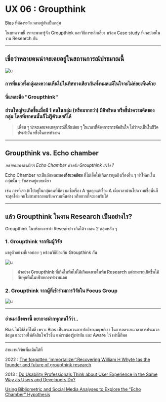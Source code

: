 # UX 06 : Groupthink 
Bias ที่ต้องระวังเวลาอยู่กันเป็นกลุ่ม

ในบทความนี้ เราจะพามารู้จัก Groupthink และวิธีการหลีกเลี่ยง พร้อม Case study ที่เจอบ่อยในงาน Research กัน 

---


## เชื่อว่าหลายคนน่าจะเคยอยู่ในสถานการณ์ประมาณนี้


![u](https://sv1.picz.in.th/images/2022/07/31/XZEGTf.md.png)

### การที่แมวทั้งกลุ่มลงความเห็นไปในทิศทางเดียวกันทั้งหมดแม้ในใจจะไม่ค่อยเห็นด้วย 

### นี่แหละคือ "Groupthink" 

### ส่วนใหญ่จะเกิดขึ้นเมื่อมี 1 คนในกลุ่ม (หรือมากกว่า) มีอิทธิพล หรือชี้นำความคิดของกลุ่ม โดยที่เขาคนนั้นก็ไม่รู้ตัวเลยก็ได้

>**เพื่อน ๆ น่าจะเคยเจอเหตุการณ์นี้กันบ่อย ๆ ในเวลาที่ต้องการการตัดสินใจ ไม่ว่าจะเป็นในชีวิตประจำวัน หรือในการทำงาน**


---

## Groupthink vs. Echo chamber 

*หลายคนคงสงสัยว่า Echo Chamber ต่างกับ Groupthink ยังไง ?*

Echo Chamber จะเป็นลักษณะของ**สิ่งแวดล้อม** ที่ไม่เอื้อให้เกิดการพูดถึงเรื่องอื่น ๆ ทำให้คนในกลุ่มนั้น ๆ รับสารอยู่แบบเดียว 

เช่น การที่เราเข้าไปอยู่ในกลุ่มคนที่มีความเชื่อเรื่อง A พูดคุยแต่เรื่อง A เมื่อเวลาผ่านไปความเชื่อนั้นก็จะสุดโต่ง จนไม่สามารถยอมรับความเห็นต่าง 
หรือยากที่จะยอมรับได้ 

---

## แล้ว Groupthink ในงาน Research เป็นอย่างไร? 

Groupthink ในบริบทการทำ Research เกิดได้จากคน 2 กลุ่มหลัก ๆ 


### 1. Groupthink จากทีมผู้วิจัย

มาดูตัวอย่างที่เจอบ่อย ๆ พร้อมวิธีป้องกัน Groupthink กัน


![u](https://sv1.picz.in.th/images/2022/07/31/XZbMeI.md.png)

>**ตัวอย่าง Groupthink ที่เกิดในทีมไม่ได้เกิดเฉพาะในทีม Research แต่สามารถเกิดขึ้นได้กับทุกทีมในบริบทการทำงานเลย**



### 2. Groupthink จากผู้ที่เข้าร่วมการวิจัยใน Focus Group


![u](https://sv1.picz.in.th/images/2022/07/31/XZj99S.md.png)

---
### อ่านมาถึงตรงนี้ อยากจะฝากทุกคนไว้ว่า..

Bias ไม่ใช่สิ่งที่ไม่ดี เพราะ Bias เป็นกระบวนการปกติของมนุษย์เรา ในการลดระยะเวลาการประมวลข้อมูล และช่วยให้ตัดสินใจเร็วขึ้น แค่เราต้องรู้เท่าทัน และ Aware ไว้ เท่านี้ก็พอ

---
อ่านงานวิจัยเพิ่มเติมได้ที่


2022 : [The forgotten ‘immortalizer’:Recovering William H Whyte )as the founder and future of groupthink research](https://journals.sagepub.com/doi/pdf/10.1177/00187267211070680?fbclid=IwAR3pdrw3emdmWF0tOcAOydVaK8nblGjx_daF6OFBGKZxqNnLv_cZpNA7nSg)

2013 : 
[Do Usability Professionals Think about User Experience in the Same Way as Users and Developers Do?](https://link.springer.com/content/pdf/10.1007/978-3-642-40480-1_31.pdf?fbclid=IwAR3ZXSUPGidbLZgPbMyFezg7kMeDMDXdlVAfibsrUyhKTmcGRjoYWk4HZUg)

[Using Bibliometric and Social Media Analyses to Explore the “Echo Chamber” Hypothesis](https://journals.sagepub.com/doi/abs/10.1177/0895904813515330?fbclid=IwAR1MhLcKhnKqjjVEc9w1GjVCDPGW0jdBwnzWpP1NzA_vOi7BgcfTlTkv_8o&casa_token=uHCmFwFMZMwAAAAA%3AfIzz-9ivK4-rmak8gPoXCEQxtNdfhF3Kke9iUfZi5Jz54L8d714sSR_WJ85K9xCjkHrHqDbwowNX&journalCode=epxa)
